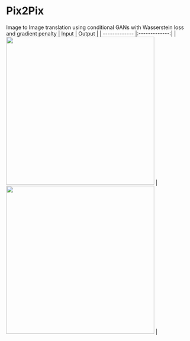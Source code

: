 # Pix2Pix
Image to Image translation using conditional GANs with Wasserstein loss and gradient penalty
| Input         | Output        |
| ------------- |:-------------:|
| <img src="https://user-images.githubusercontent.com/75773763/190357768-fbd30aec-151f-428f-94cd-25c4d2cb5a41.png" width="400" height="400"/>      | <img src="https://user-images.githubusercontent.com/75773763/190357820-cb99f43a-83a5-4b84-bce7-d860d69d047d.jpg" width="400" height="400"/> |
